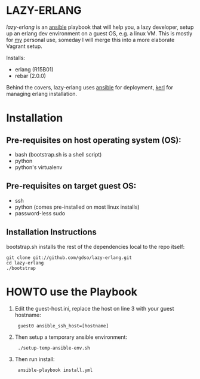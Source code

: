 LAZY-ERLANG
===========
*lazy-erlang* is an [ansible](http://ansible.cc) playbook that will help you, a lazy developer, 
setup up an erlang dev environment on a guest OS, e.g. a linux VM.
This is mostly for [my](http://github.com/gdso) personal use, someday I will merge this into a more 
elaborate Vagrant setup.
 
Installs:
  - erlang (R15B01)
  - rebar (2.0.0)

Behind the covers, lazy-erlang uses [ansible](http://ansible.cc) for deployment, 
[kerl](https://github.com/spawngrid/kerl) for managing erlang installation.

# Installation

## Pre-requisites on host operating system (OS):
  - bash (bootstrap.sh is a shell script)
  - python
  - python's virtualenv

## Pre-requisites on target guest OS:
  - ssh
  - python (comes pre-installed on most linux installs)
  - password-less sudo

## Installation Instructions
bootstrap.sh installs the rest of the dependencies local to the repo itself:

    git clone git://github.com/gdso/lazy-erlang.git
    cd lazy-erlang
    ./bootstrap
    
# HOWTO use the Playbook

1. Edit the guest-host.ini, replace the host on line 3 with your guest hostname:
 
        guest0 ansible_ssh_host=[hostname]
        
2. Then setup a temporary ansible environment:

        ./setup-temp-ansible-env.sh

3. Then run install:
    
        ansible-playbook install.yml
    

  


